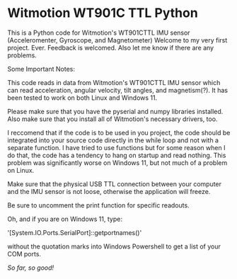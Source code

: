 # Witmotion WT901C TTL Python
This is a Python code for Witmotion's WT901CTTL IMU sensor (Acceleromenter, Gyroscope, and Magnetometer)
Welcome to my very first project. Ever. Feedback is welcomed. Also let me know if there are any problems. 

Some Important Notes:

This code reads in data from Witmotion's WT901CTTL IMU sensor which can read acceleration, angular velocity, tilt angles, and magnetism(?). It has been tested to work on both Linux and Windows 11.

Please make sure that you have the pyserial and numpy libraries installed. Also make sure that you install all of Witmotion's necessary drivers, too.

I reccomend that if the code is to be used in you project, the code should be integrated into your source code directly in the while loop and not with a separate function. I have tried to use functions but for some reason when I do that, the code has a tendency to hang on startup and read nothing. This problem was significantly worse on Windows 11, but not much of a problem on Linux.

Make sure that the physical USB TTL connection between your computer and the IMU sensor is not loose, otherwise the application will freeze.

Be sure to uncomment the print function for specific readouts.


Oh, and if you are on Windows 11, type:

'[System.IO.Ports.SerialPort]::getportnames()'

without the quotation marks into Windows Powershell to get a list of your COM ports.


*So far, so good!*
